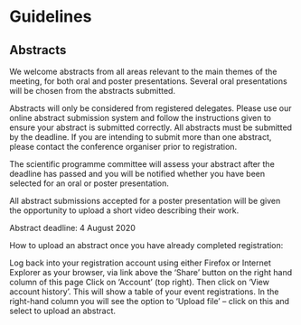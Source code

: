 # Guidelines

##  Abstracts
We welcome abstracts from all areas relevant to the main themes of the meeting, for both oral and poster presentations. Several oral presentations will be chosen from the abstracts submitted.

Abstracts will only be considered from registered delegates. Please use our online abstract submission system and follow the instructions given to ensure your abstract is submitted correctly. All abstracts must be submitted by the deadline. If you are intending to submit more than one abstract, please contact the conference organiser prior to registration.

The scientific programme committee will assess your abstract after the deadline has passed and you will be notified whether you have been selected for an oral or poster presentation.

All abstract submissions accepted for a poster presentation will be given the opportunity to upload a short video describing their work.

Abstract deadline: 4 August 2020

How to upload an abstract once you have already completed registration:

Log back into your registration account using either Firefox or Internet Explorer as your browser, via link above the ‘Share’ button on the right hand column of this page
Click on ‘Account’ (top right).
Then click on ‘View account history’. This will show a table of your event registrations.
In the right-hand column you will see the option to ‘Upload file’ – click on this and select to upload an abstract.




